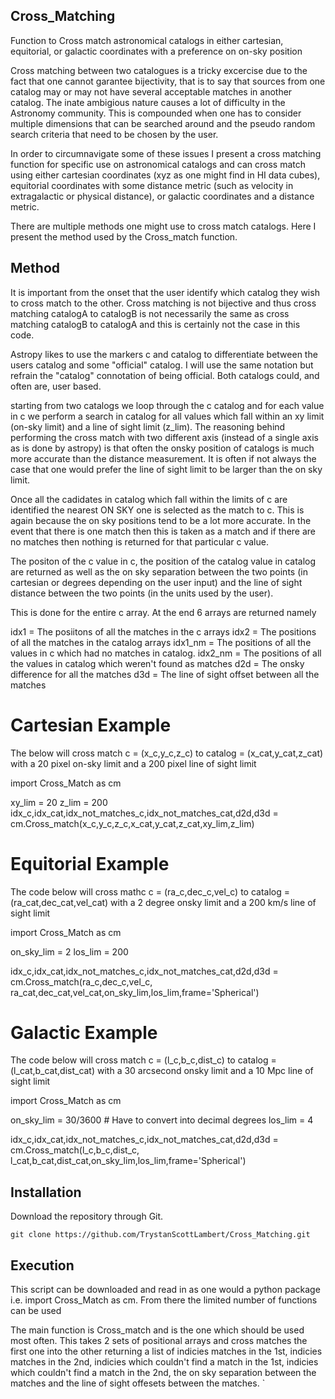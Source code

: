 ## Cross_Matching
Function to Cross match astronomical catalogs in either cartesian, equitorial, or galactic coordinates with a preference on on-sky position

Cross matching between two catalogues is a tricky excercise due to the fact that one cannot garantee bijectivity, that is to say that sources from one catalog may or may not have several acceptable matches in another catalog. The inate ambigious nature causes a lot of difficulty in the Astronomy community. This is compounded when one has to consider multiple dimensions that can be searched around and the pseudo random search criteria that need to be chosen by the user. 

In order to circumnavigate some of these issues I present a cross matching function for specific use on astronomical catalogs and can cross match using either cartesian coordinates (xyz as one might find in HI data cubes), equitorial coordinates with some distance metric (such as velocity in extragalactic or physical distance), or galactic coordinates and a distance metric. 

There are multiple methods one might use to cross match catalogs. Here I present the method used by the Cross_match function. 

## Method

It is important from the onset that the user identify which catalog they wish to cross match to the other. Cross matching is not bijective and thus cross matching catalogA to catalogB is not necessarily the same as cross matching catalogB to catalogA and this is certainly not the case in this code. 

Astropy likes to use the markers c and catalog to differentiate between the users catalog and some "official" catalog. I will use the same notation but refrain the "catalog" connotation of being official. Both catalogs could, and often are, user based. 

starting from two catalogs we loop through the c catalog and for each value in c we perform a search in catalog for all values which fall within an xy limit (on-sky limit) and a line of sight limit (z_lim). The reasoning behind performing the cross match with two different axis (instead of a single axis as is done by astropy) is that often the onsky position of catalogs is much more accurate than the distance measurement. It is often if not always the case that one would prefer the line of sight limit to be larger than the on sky limit. 

Once all the cadidates in catalog which fall within the limits of c are identified the nearest ON SKY one is selected as the match to c. This is again because the on sky positions tend to be a lot more accurate. In the event that there is one match then this is taken as a match and if there are no matches then nothing is returned for that particular c value. 

The positon of the c value in c, the position of the catalog value in catalog are returned as well as the on sky separation between the two points (in cartesian or degrees depending on the user input) and the line of sight distance between the two points (in the units used by the user). 

This is done for the entire c array. At the end 6 arrays are returned namely 

idx1 = The posiitons of all the matches in the c arrays 
idx2 = The positions of all the matches in the catalog arrays 
idx1_nm = The positions of all the values in c which had no matches in catalog. 
idx2_nm = The positions of all the values in catalog which weren't found as matches 
d2d = The onsky difference for all the matches 
d3d = The line of sight offset between all the matches

# Cartesian Example
The below will cross match c = (x_c,y_c,z_c) to catalog = (x_cat,y_cat,z_cat) with a 20 pixel on-sky limit and a 200 pixel line of sight limit

import Cross_Match as cm

xy_lim = 20
z_lim = 200
idx_c,idx_cat,idx_not_matches_c,idx_not_matches_cat,d2d,d3d = cm.Cross_match(x_c,y_c,z_c,x_cat,y_cat,z_cat,xy_lim,z_lim)

# Equitorial Example
The code below will cross mathc c = (ra_c,dec_c,vel_c) to catalog = (ra_cat,dec_cat,vel_cat) with a 2 degree onsky limit and a 200 km/s line of sight limit

import Cross_Match as cm 

on_sky_lim = 2
los_lim = 200

idx_c,idx_cat,idx_not_matches_c,idx_not_matches_cat,d2d,d3d = cm.Cross_match(ra_c,dec_c,vel_c,
                                            ra_cat,dec_cat,vel_cat,on_sky_lim,los_lim,frame='Spherical')


# Galactic Example
The code below will cross match c = (l_c,b_c,dist_c) to catalog = (l_cat,b_cat,dist_cat) with a 30 arcsecond onsky limit and a 10 Mpc line of sight limit 

import Cross_Match as cm 

on_sky_lim = 30/3600 # Have to convert into decimal degrees
los_lim = 4

idx_c,idx_cat,idx_not_matches_c,idx_not_matches_cat,d2d,d3d = cm.Cross_match(l_c,b_c,dist_c,
                                            l_cat,b_cat,dist_cat,on_sky_lim,los_lim,frame='Spherical')

## Installation

Download the repository through Git.

`git clone https://github.com/TrystanScottLambert/Cross_Matching.git`

## Execution
This script can be downloaded and read in as one would a python package i.e. import Cross_Match as cm. From there the limited number of functions can be used

The main function is Cross_match and is the one which should be used most often. This takes 2 sets of positional arrays and cross matches the first one into the other returning a list of indicies matches in the 1st, indicies matches in the 2nd, indicies which couldn't find a match in the 1st, indicies which couldn't find a match in the 2nd, the on sky separation between the matches and the line of sight offesets between the matches. 
`
